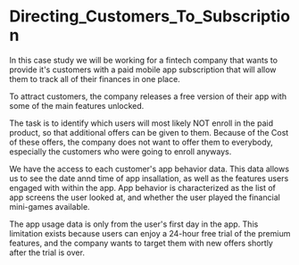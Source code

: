 # Directing_Customers_To_Subscription

In this case study we will be working for a fintech company that wants to provide it's customers with a paid mobile app subscription that will allow them to track all of their finances in one place.

To attract customers, the company releases a free version of their app with some of the main features unlocked.

The task is to identify which users will most likely NOT enroll in the paid product, so that additional offers can be given to them. Because of the Cost of these offers, the company does not want to offer them to everybody, especially the customers who were going to enroll anyways.

We have the access to each customer's app behavior data. This data allows us to see the date annd time of app insallation, as well as the features users engaged with within the app. App behavior is characterized as the list of app screens the user looked at, and whether the user played the financial mini-games available.

The app usage data is only from the user's first day in the app. This limitation exists because users can enjoy a 24-hour free trial of the premium features, and the company wants to target them with new offers shortly after the trial is over.
